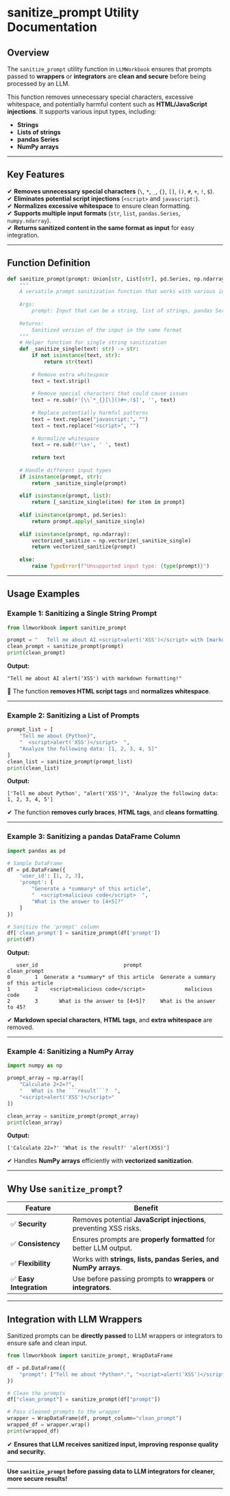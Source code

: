 # **sanitize_prompt Utility Documentation**

## **Overview**
The `sanitize_prompt` utility function in `LLMWorkbook` ensures that prompts passed to **wrappers** or **integrators** are **clean and secure** before being processed by an LLM. 

This function removes unnecessary special characters, excessive whitespace, and potentially harmful content such as **HTML/JavaScript injections**. It supports various input types, including:
- **Strings**
- **Lists of strings**
- **pandas Series**
- **NumPy arrays**

---

## **Key Features**
✔ **Removes unnecessary special characters** (`\`, `*`, `_`, `{}`, `[]`, `()`, `#`, `+`, `!`, `$`).  
✔ **Eliminates potential script injections** (`<script>` and `javascript:`).  
✔ **Normalizes excessive whitespace** to ensure clean formatting.  
✔ **Supports multiple input formats** (`str`, `list`, `pandas.Series`, `numpy.ndarray`).  
✔ **Returns sanitized content in the same format as input** for easy integration.  

---

## **Function Definition**
```python
def sanitize_prompt(prompt: Union[str, List[str], pd.Series, np.ndarray]) -> Union[str, List[str], pd.Series, np.ndarray]:
    """
    A versatile prompt sanitization function that works with various input types.
    
    Args:
        prompt: Input that can be a string, list of strings, pandas Series, or numpy array
        
    Returns:
        Sanitized version of the input in the same format
    """
    # Helper function for single string sanitization
    def _sanitize_single(text: str) -> str:
        if not isinstance(text, str):
            return str(text)
            
        # Remove extra whitespace
        text = text.strip()
        
        # Remove special characters that could cause issues
        text = re.sub(r'[\\`*_{}[\]()#+.!$]', '', text)
            
        # Replace potentially harmful patterns
        text = text.replace("javascript:", "")
        text = text.replace("<script>", "")
        
        # Normalize whitespace
        text = re.sub(r'\s+', ' ', text)
        
        return text
    
    # Handle different input types
    if isinstance(prompt, str):
        return _sanitize_single(prompt)
    
    elif isinstance(prompt, list):
        return [_sanitize_single(item) for item in prompt]
    
    elif isinstance(prompt, pd.Series):
        return prompt.apply(_sanitize_single)
    
    elif isinstance(prompt, np.ndarray):
        vectorized_sanitize = np.vectorize(_sanitize_single)
        return vectorized_sanitize(prompt)
    
    else:
        raise TypeError(f"Unsupported input type: {type(prompt)}")
```

---

## **Usage Examples**
### **Example 1: Sanitizing a Single String Prompt**
```python
from llmworkbook import sanitize_prompt

prompt = "   Tell me about AI <script>alert('XSS')</script> with [markdown] formatting!    "
clean_prompt = sanitize_prompt(prompt)
print(clean_prompt)
```
**Output:**
```plaintext
"Tell me about AI alert('XSS') with markdown formatting!"
```
🚀 The function **removes HTML script tags** and **normalizes whitespace**.

---

### **Example 2: Sanitizing a List of Prompts**
```python
prompt_list = [
    "Tell me about {Python}",
    "  <script>alert('XSS')</script>  ",
    "Analyze the following data: [1, 2, 3, 4, 5]"
]
clean_list = sanitize_prompt(prompt_list)
print(clean_list)
```
**Output:**
```plaintext
['Tell me about Python', "alert('XSS')", 'Analyze the following data: 1, 2, 3, 4, 5']
```
✔ The function **removes curly braces**, **HTML tags**, and **cleans formatting**.

---

### **Example 3: Sanitizing a pandas DataFrame Column**
```python
import pandas as pd

# Sample DataFrame
df = pd.DataFrame({
    'user_id': [1, 2, 3],
    'prompt': [
        "Generate a *summary* of this article",
        "  <script>malicious code</script>  ",
        "What is the answer to [4+5]?"
    ]
})

# Sanitize the 'prompt' column
df['clean_prompt'] = sanitize_prompt(df['prompt'])
print(df)
```
**Output:**
```plaintext
   user_id                            prompt                     clean_prompt
0        1  Generate a *summary* of this article  Generate a summary of this article
1        2    <script>malicious code</script>             malicious code
2        3       What is the answer to [4+5]?     What is the answer to 45?
```
✔ **Markdown special characters**, **HTML tags**, and **extra whitespace** are removed. 

---

### **Example 4: Sanitizing a NumPy Array**
```python
import numpy as np

prompt_array = np.array([
    "Calculate 2+2=?",
    "   What is the ```result```?  ",
    "<script>alert('XSS')</script>"
])

clean_array = sanitize_prompt(prompt_array)
print(clean_array)
```
**Output:**
```plaintext
['Calculate 22=?' 'What is the result?' 'alert(XSS)']
```
✔ Handles **NumPy arrays** efficiently with **vectorized sanitization**.

---

## **Why Use `sanitize_prompt`?**
| Feature | Benefit |
|---------|---------|
| ✅ **Security** | Removes potential **JavaScript injections**, preventing XSS risks. |
| ✅ **Consistency** | Ensures prompts are **properly formatted** for better LLM output. |
| ✅ **Flexibility** | Works with **strings, lists, pandas Series, and NumPy arrays**. |
| ✅ **Easy Integration** | Use before passing prompts to **wrappers** or **integrators**. |

---

## **Integration with LLM Wrappers**
Sanitized prompts can be **directly passed** to LLM wrappers or integrators to ensure safe and clean input.

```python
from llmworkbook import sanitize_prompt, WrapDataFrame

df = pd.DataFrame({
    "prompt": ["Tell me about *Python*.", "<script>alert('XSS')</script>", "What is 4+5?"]
})

# Clean the prompts
df["clean_prompt"] = sanitize_prompt(df["prompt"])

# Pass cleaned prompts to the wrapper
wrapper = WrapDataFrame(df, prompt_column="clean_prompt")
wrapped_df = wrapper.wrap()
print(wrapped_df)
```
✔ **Ensures that LLM receives sanitized input, improving response quality and security.**

---

**Use `sanitize_prompt` before passing data to LLM integrators for cleaner, more secure results!**

---
